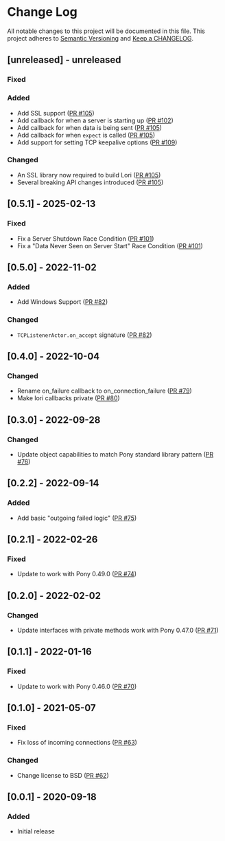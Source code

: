 # Change Log

All notable changes to this project will be documented in this file. This project adheres to [Semantic Versioning](http://semver.org/) and [Keep a CHANGELOG](http://keepachangelog.com/).

## [unreleased] - unreleased

### Fixed


### Added

- Add SSL support ([PR #105](https://github.com/ponylang/lori/pull/105))
- Add callback for when a server is starting up ([PR #102](https://github.com/ponylang/lori/pull/102))
- Add callback for when data is being sent ([PR #105](https://github.com/ponylang/lori/pull/105))
- Add callback for when `expect` is called ([PR #105](https://github.com/ponylang/lori/pull/105))
- Add support for setting TCP keepalive options ([PR #109](https://github.com/ponylang/lori/pull/109))

### Changed

- An SSL library now required to build Lori ([PR #105](https://github.com/ponylang/lori/pull/105))
- Several breaking API changes introduced ([PR #105](https://github.com/ponylang/lori/pull/105))

## [0.5.1] - 2025-02-13

### Fixed

- Fix a Server Shutdown Race Condition ([PR #101](https://github.com/ponylang/lori/pull/101))
- Fix a "Data Never Seen on Server Start" Race Condition ([PR #101](https://github.com/ponylang/lori/pull/101))

## [0.5.0] - 2022-11-02

### Added

- Add Windows Support ([PR #82](https://github.com/seantallen-org/lori/pull/82))

### Changed

- `TCPListenerActor.on_accept` signature ([PR #82](https://github.com/seantallen-org/lori/pull/82))

## [0.4.0] - 2022-10-04

### Changed

- Rename on_failure callback to on_connection_failure ([PR #79](https://github.com/seantallen-org/lori/pull/79))
- Make lori callbacks private ([PR #80](https://github.com/seantallen-org/lori/pull/80))

## [0.3.0] - 2022-09-28

### Changed

- Update object capabilities to match Pony standard library pattern ([PR #76](https://github.com/seantallen-org/lori/pull/76))

## [0.2.2] - 2022-09-14

### Added

- Add basic "outgoing failed logic" ([PR #75](https://github.com/seantallen-org/lori/pull/75))

## [0.2.1] - 2022-02-26

### Fixed

- Update to work with Pony 0.49.0 ([PR #74](https://github.com/seantallen-org/lori/pull/74))

## [0.2.0] - 2022-02-02

### Changed

- Update interfaces with private methods work with Pony 0.47.0 ([PR #71](https://github.com/seantallen-org/lori/pull/71))

## [0.1.1] - 2022-01-16

### Fixed

- Update to work with Pony 0.46.0 ([PR #70](https://github.com/seantallen-org/lori/pull/70))

## [0.1.0] - 2021-05-07

### Fixed

- Fix loss of incoming connections ([PR #63](https://github.com/seantallen-org/lori/pull/63))

### Changed

- Change license to BSD ([PR #62](https://github.com/seantallen-org/lori/pull/62))

## [0.0.1] - 2020-09-18

### Added

- Initial release

